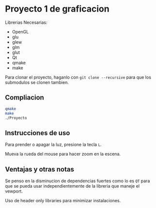# Proyecto 1 de graficacion

Librerias Necesarias:

* OpenGL
* glu
* glew
* glm
* glut
* Qt
* qmake
* make

Para clonar el proyecto, haganlo con `git clone --recursive` para que los submodulos se clonen tambien.

## Compliacion

```sh
qmake
make
./Proyecto
```

## Instrucciones de uso

Para prender o apagar la luz, presione la tecla `L`.

Mueva la rueda del mouse para hacer zoom en la escena.

## Ventajas y otras notas

Se penso en la disminucion de dependencias fuertes como lo es `QT` para que se pueda usar independientemente de la libreria que maneje el vewport.

Uso de header only libraries para minimizar instalaciones.
